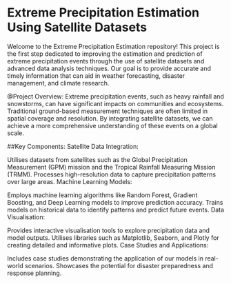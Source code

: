 # Extreme Precipitation Estimation Using Satellite Datasets

Welcome to the Extreme Precipitation Estimation repository! 
This project is the first step dedicated to improving the estimation and prediction of extreme precipitation events through the use of satellite datasets and advanced data analysis techniques. Our goal is to provide accurate and timely information that can aid in weather forecasting, disaster management, and climate research.

@Project Overview:
Extreme precipitation events, such as heavy rainfall and snowstorms, can have significant impacts on communities and ecosystems. Traditional ground-based measurement techniques are often limited in spatial coverage and resolution. By integrating satellite datasets, we can achieve a more comprehensive understanding of these events on a global scale.

##Key Components:
Satellite Data Integration:

Utilises datasets from satellites such as the Global Precipitation Measurement (GPM) mission and the Tropical Rainfall Measuring Mission (TRMM).
Processes high-resolution data to capture precipitation patterns over large areas.
Machine Learning Models:

Employs machine learning algorithms like Random Forest, Gradient Boosting, and Deep Learning models to improve prediction accuracy.
Trains models on historical data to identify patterns and predict future events.
Data Visualisation:

Provides interactive visualisation tools to explore precipitation data and model outputs.
Utilises libraries such as Matplotlib, Seaborn, and Plotly for creating detailed and informative plots.
Case Studies and Applications:

Includes case studies demonstrating the application of our models in real-world scenarios.
Showcases the potential for disaster preparedness and response planning.
